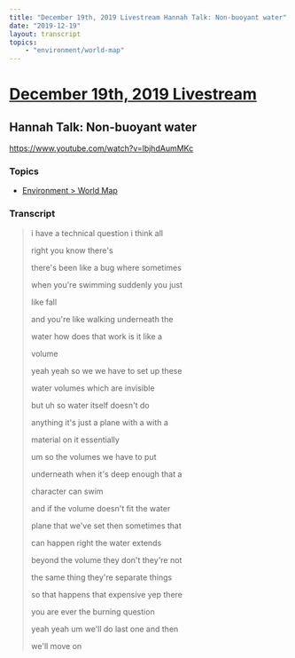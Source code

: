 ```yaml
---
title: "December 19th, 2019 Livestream Hannah Talk: Non-buoyant water"
date: "2019-12-19"
layout: transcript
topics:
    - "environment/world-map"
---
```

# [December 19th, 2019 Livestream](../2019-12-19.md)
## Hannah Talk: Non-buoyant water
https://www.youtube.com/watch?v=lbjhdAumMKc

### Topics
* [Environment > World Map](../topics/environment/world-map.md)

### Transcript

> i have a technical question i think all
>
> right you know there's
>
> there's been like a bug where sometimes
>
> when you're swimming suddenly you just
>
> like fall
>
> and you're like walking underneath the
>
> water how does that work is it like a
>
> volume
>
> yeah yeah so we we have to set up these
>
> water volumes which are invisible
>
> but uh so water itself doesn't do
>
> anything it's just a plane with a with a
>
> material on it essentially
>
> um so the volumes we have to put
>
> underneath when it's deep enough that a
>
> character can swim
>
> and if the volume doesn't fit the water
>
> plane that we've set then sometimes that
>
> can happen right the water extends
>
> beyond the volume they don't they're not
>
> the same thing they're separate things
>
> so that happens that expensive yep there
>
> you are ever the burning question
>
> yeah yeah um we'll do last one and then
>
> we'll move on
